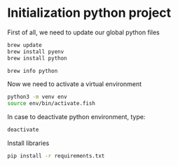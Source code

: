 # Initialization python project

First of all, we need to update our global python files 

```bash
brew update
brew install pyenv
brew install python

brew info python
```

Now we need to activate a virtual environment
```bash
python3 -m venv env
source env/bin/activate.fish
```

In case to deactivate python environment, type:

```bash
deactivate
```

Install libraries

```bash
pip install -r requirements.txt
```